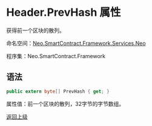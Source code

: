 # Header.PrevHash 属性

获得前一个区块的散列。

命名空间：[Neo.SmartContract.Framework.Services.Neo](../../Neo.md)

程序集：Neo.SmartContract.Framework

## 语法

```c#
public extern byte[] PrevHash { get; }
```

属性值：前一个区块的散列，32字节的字节数组。



[返回上级](../Header.md)